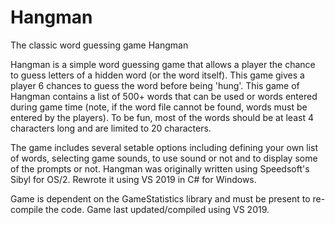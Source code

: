 # Hangman
The classic word guessing game Hangman

Hangman is a simple word guessing game that allows a player the chance to guess letters of
a hidden word (or the word itself).  This game gives a player 6 chances to guess the word
before being 'hung'.  This game of Hangman contains a list of 500+ words that can be used
or words entered during game time (note, if the word file cannot be found, words must be 
entered by the players).  To be fun, most of the words should be at least 4 characters long 
and are limited to 20 characters.

The game includes several setable options including defining your own list of words,
selecting game sounds, to use sound or not and to display some of the prompts or not.
Hangman was originally written using Speedsoft's Sibyl for OS/2.  Rewrote it using VS 2019
in C# for Windows.

Game is dependent on the GameStatistics library and must be present to re-compile the code.
Game last updated/compiled using VS 2019.
